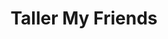 ---
title: "Taller My Friends"
url: /guayaquil/taller-my-friends/
shop: reparación de automóviles
---